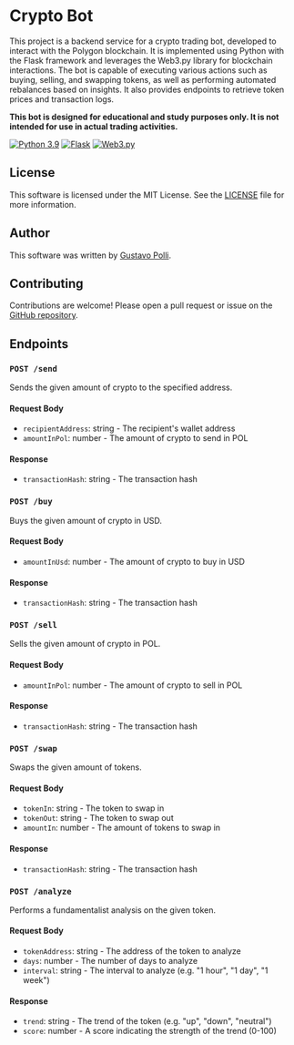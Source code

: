 # Crypto Bot

This project is a backend service for a crypto trading bot, developed to interact with the Polygon blockchain. It is implemented using Python with the Flask framework and leverages the Web3.py library for blockchain interactions. The bot is capable of executing various actions such as buying, selling, and swapping tokens, as well as performing automated rebalances based on insights. It also provides endpoints to retrieve token prices and transaction logs.

**This bot is designed for educational and study purposes only. It is not intended for use in actual trading activities.**

[![Python 3.9](https://img.shields.io/badge/Python-3.9-blue.svg)](https://www.python.org/downloads/release/python-390/)
[![Flask](https://img.shields.io/badge/Flask-2.0.1-green.svg)](https://flask.palletsprojects.com/en/2.0.x/)
[![Web3.py](https://img.shields.io/badge/Web3.py-5.24.0-orange.svg)](https://web3py.readthedocs.io/en/stable/)

## License

This software is licensed under the MIT License. See the [LICENSE](LICENSE) file for more information.

## Author

This software was written by [Gustavo Polli](https://github.com/gapolli).

## Contributing

Contributions are welcome! Please open a pull request or issue on the [GitHub repository](https://github.com/gapolli/crypto-bot).

## Endpoints

### `POST /send`

Sends the given amount of crypto to the specified address.

#### Request Body

* `recipientAddress`: string - The recipient's wallet address
* `amountInPol`: number - The amount of crypto to send in POL

#### Response

* `transactionHash`: string - The transaction hash

### `POST /buy`

Buys the given amount of crypto in USD.

#### Request Body

* `amountInUsd`: number - The amount of crypto to buy in USD

#### Response

* `transactionHash`: string - The transaction hash

### `POST /sell`

Sells the given amount of crypto in POL.

#### Request Body

* `amountInPol`: number - The amount of crypto to sell in POL

#### Response

* `transactionHash`: string - The transaction hash

### `POST /swap`

Swaps the given amount of tokens.

#### Request Body

* `tokenIn`: string - The token to swap in
* `tokenOut`: string - The token to swap out
* `amountIn`: number - The amount of tokens to swap in

#### Response

* `transactionHash`: string - The transaction hash

### `POST /analyze`

Performs a fundamentalist analysis on the given token.

#### Request Body

* `tokenAddress`: string - The address of the token to analyze
* `days`: number - The number of days to analyze
* `interval`: string - The interval to analyze (e.g. "1 hour", "1 day", "1 week")

#### Response

* `trend`: string - The trend of the token (e.g. "up", "down", "neutral")
* `score`: number - A score indicating the strength of the trend (0-100)

